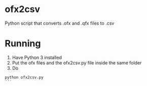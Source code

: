 # ofx2csv
Python script that converts .ofx and .qfx files to .csv


# Running

1. Have Python 3 installed
2. Put the ofx files and the ofx2csv.py file inside the same folder 
3. Do 

```python
python ofx2csv.py
´´´
